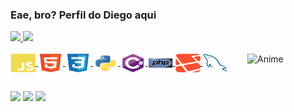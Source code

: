 ### Eae, bro? Perfil do Diego aqui

<div>
<a href="https://github.com/diegosa1687">
<img height="180em" src="https://github-readme-stats.vercel.app/api?username=diegosa1687&show_icons=true&theme=dracula&include_all_commits=true&count_private=true"/>
<img height="180em" src="https://github-readme-stats.vercel.app/api/top-langs/?username=diegosa1687&layout=compact&langs_count=7&theme=dracula"/>
</div>
  
<div style="display: inline_block"><br>
  <img align="center" alt="Diego-Js" height="30" width="40" src="https://raw.githubusercontent.com/devicons/devicon/master/icons/javascript/javascript-plain.svg">
  <img align="center" alt="Diego-HTML" height="30" width="40" src="https://raw.githubusercontent.com/devicons/devicon/master/icons/html5/html5-original.svg">
  <img align="center" alt="Diego-CSS" height="30" width="40" src="https://raw.githubusercontent.com/devicons/devicon/master/icons/css3/css3-original.svg">
  <img align="center" alt="Diego-Python" height="30" width="40" src="https://raw.githubusercontent.com/devicons/devicon/master/icons/python/python-original.svg">
  <img align="center" alt="Diego-Csharp" height="30" width="40" src="https://raw.githubusercontent.com/devicons/devicon/master/icons/csharp/csharp-original.svg">
  <img align="center" alt="Diego-PHP" height="30" width="40" src="https://raw.githubusercontent.com/devicons/devicon/master/icons/php/php-original.svg">
  <img align="center" alt="Diego-Laravel" height="30" width="40" src="https://raw.githubusercontent.com/devicons/devicon/master/icons/laravel/laravel-plain.svg">
  <img align="center" alt="Diego-MySQL" height="30" width="40" src="https://raw.githubusercontent.com/devicons/devicon/master/icons/mysql/mysql-plain.svg">
  <img align="right" alt="Anime" src="https://www.icegif.com/wp-content/uploads/icegif-2013.gif" width="125px">
</div>
  
  ##
 
<div> 
  <a href="https://www.youtube.com/channel/UCO-YLCF5jsC6HyarQMvOaww" target="_blank"><img src="https://img.shields.io/badge/YouTube-FF0000?style=for-the-badge&logo=youtube&logoColor=white" target="_blank"></a>
  <a href="https://www.instagram.com/diegonut/" target="_blank"><img src="https://img.shields.io/badge/-Instagram-%23E4405F?style=for-the-badge&logo=instagram&logoColor=white" target="_blank"></a>
  <a href = "mailto:diegosa1687@gmail.com"><img src="https://img.shields.io/badge/-Gmail-%23333?style=for-the-badge&logo=gmail&logoColor=white" target="_blank"></a>
</div>
